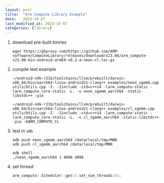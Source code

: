 ```yaml
---
layout: post
title:  "Arm Compute Library Example"
date:   2023-10-07
last_modified_at: 2023-10-07
categories: [library]
---
```


1. download pre-built binries 

    ```shell
    wget https://ghproxy.com/https://github.com/ARM-software/ComputeLibrary/releases/download/v23.08/arm_compute-v23.08-bin-android-arm64-v8.2-a-neon-cl.tar.gz
    ```
2. compile test example

   ```shell
   ~/android-ndk-r21b/toolchains/llvm/prebuilt/darwin-x86_64/bin/aarch64-linux-android21-clang++ examples/neon_sgemm.cpp utils/Utils.cpp -I. -Iinclude -std=c++14 -larm_compute-static -larm_compute_core-static -L. -o neon_sgemm_aarch64 -static-libstdc++ -pie

   ~/android-ndk-r21b/toolchains/llvm/prebuilt/darwin-x86_64/bin/aarch64-linux-android21-clang++ examples/cl_sgemm.cpp utils/Utils.cpp -I. -Iinclude -std=c++14 -larm_compute-static -larm_compute_core-static -L. -o cl_sgemm_aarch64 -static-libstdc++ -pie -DARM_COMPUTE_CL
   ```

3. test in `adb`
   ```shell
   adb push neon_sgemm_aarch64 /data/local/tmp/MNN
   adb push cl_sgemm_aarch64 /data/local/tmp/MNN

   adb shell
   ./neon_sgemm_aarch64 1 4096 4096
   ```
4. set thread
   ```cpp
   arm_compute::Scheduler::get().set_num_threads(4);
   ```
